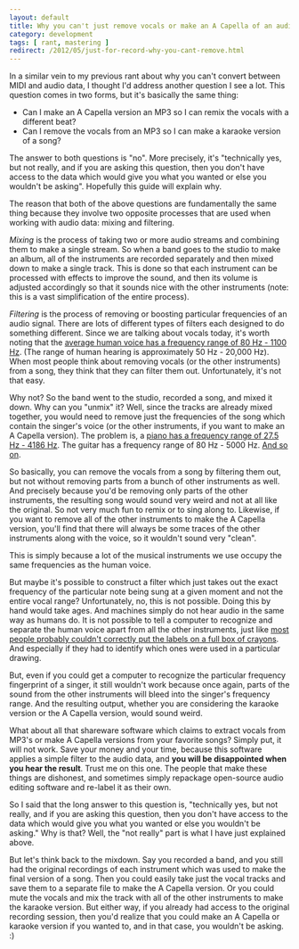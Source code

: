 ```yaml
---
layout: default
title: Why you can't just remove vocals or make an A Capella of an audio file
category: development
tags: [ rant, mastering ]
redirect: /2012/05/just-for-record-why-you-cant-remove.html
---
```


In a similar vein to my previous rant about why you can't convert between
MIDI and audio data, I thought I'd address another question I see a lot. This
question comes in two forms, but it's basically the same thing:

* Can I make an A Capella version an MP3 so I can remix the vocals with a
  different beat?
* Can I remove the vocals from an MP3 so I can make a karaoke version of a
  song?

The answer to both questions is "no". More precisely, it's "technically yes,
but not really, and if you are asking this question, then you don't have
access to the data which would give you what you wanted or else you wouldn't
be asking". Hopefully this guide will explain why.

The reason that both of the above questions are fundamentally the same thing
because they involve two opposite processes that are used when working with
audio data: mixing and filtering.

*Mixing* is the process of taking two or more audio streams and combining
them to make a single stream. So when a band goes to the studio to make an
album, all of the instruments are recorded separately and then mixed down to
make a single track. This is done so that each instrument can be processed
with effects to improve the sound, and then its volume is adjusted
accordingly so that it sounds nice with the other instruments (note: this is
a vast simplification of the entire process).

*Filtering* is the process of removing or boosting particular frequencies of
an audio signal. There are lots of different types of filters each designed
to do something different. Since we are talking about vocals today, it's
worth noting that the [average human voice has a frequency range of 80 Hz -
1100 Hz][1]. (The range of human hearing is approximately 50 Hz - 20,000
Hz).  When most people think about removing vocals (or the other instruments)
from a song, they think that they can filter them out. Unfortunately, it's
not that easy.

Why not? So the band went to the studio, recorded a song, and mixed it down.
Why can you "unmix" it? Well, since the tracks are already mixed together,
you would need to remove just the frequencies of the song which contain the
singer's voice (or the other instruments, if you want to make an A Capella
version). The problem is, a [piano has a frequency range of 27.5 Hz - 4186
Hz][2].  The guitar has a frequency range of 80 Hz - 5000 Hz. [And so on][3].

So basically, you can remove the vocals from a song by filtering them out,
but not without removing parts from a bunch of other instruments as well. And
precisely because you'd be removing only parts of the other instruments, the
resulting song would sound very weird and not at all like the original. So
not very much fun to remix or to sing along to. Likewise, if you want to
remove all of the other instruments to make the A Capella version, you'll
find that there will always be some traces of the other instruments along
with the voice, so it wouldn't sound very "clean".

This is simply because a lot of the musical instruments we use occupy the
same frequencies as the human voice.


But maybe it's possible to construct a filter which just takes out the exact
frequency of the particular note being sung at a given moment and not the
entire vocal range? Unfortunately, no, this is not possible. Doing this by
hand would take ages. And machines simply do not hear audio in the same way
as humans do. It is not possible to tell a computer to recognize and separate
the human voice apart from all the other instruments, just like [most people
probably couldn't correctly put the labels on a full box of crayons][4]. And
especially if they had to identify which ones were used in a particular
drawing.

But, even if you could get a computer to recognize the particular frequency
fingerprint of a singer, it still wouldn't work because once again, parts of
the sound from the other instruments will bleed into the singer's frequency
range. And the resulting output, whether you are considering the karaoke
version or the A Capella version, would sound weird.

What about all that shareware software which claims to extract vocals from
MP3's or make A Capella versions from your favorite songs? Simply put, it
will not work. Save your money and your time, because this software applies a
simple filter to the audio data, and **you will be disappointed when you hear
the result**. Trust me on this one. The people that make these things are
dishonest, and sometimes simply repackage open-source audio editing software
and re-label it as their own.


So I said that the long answer to this question is, "technically yes, but not
really, and if you are asking this question, then you don't have access to
the data which would give you what you wanted or else you wouldn't be
asking." Why is that? Well, the "not really" part is what I have just
explained above.

But let's think back to the mixdown. Say you recorded a band, and you still
had the original recordings of each instrument which was used to make the
final version of a song. Then you could easily take just the vocal tracks and
save them to a separate file to make the A Capella version. Or you could mute
the vocals and mix the track with all of the other instruments to make the
karaoke version. But either way, if you already had access to the original
recording session, then you'd realize that you could make an A Capella or
karaoke version if you wanted to, and in that case, you wouldn't be asking. :)


[1]: http://en.wikipedia.org/wiki/Vocal_range
[2]: http://en.wikipedia.org/wiki/Piano_key_frequencies
[3]: http://terrydownsmusic.com/technotes/Frequencies/FREQ.HTM
[4]: http://people.cs.ubc.ca/~brehmer/proj/543.pdf
